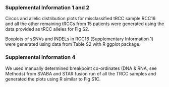 ### Supplemental Information 1 and 2

Circos and allelic distribution plots for misclassified tRCC sample RCC16 and all the other remaining tRCCs from 15 patients were generated using the data provided as tRCC alleles for Fig S2.

Boxplots of sSNVs and INDELs in RCC16 (Supplementary Information 1) were generated using data from Table S2 with R ggplot package.

### Supplemental Information 4

We used manually determined breakpoint co-ordinates (DNA & RNA, see Methods) from SVABA and STAR fusion run of all the TRCC samples and generated the plots using R similar to Fig S1C.

